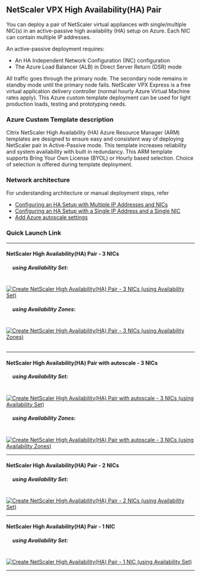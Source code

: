 ## NetScaler VPX High Availability(HA) Pair
You can deploy a pair of  NetScaler virtual appliances with single/multiple NIC(s) in an active-passive high availability (HA) setup on Azure. Each NIC can contain multiple IP addresses.

An active-passive deployment requires:
- An HA Independent Network Configuration (INC) configuration
- The Azure Load Balancer (ALB) in Direct Server Return (DSR) mode

All traffic goes through the primary node. The secondary node remains in standby mode until the primary node fails. 
NetScaler VPX Express is a free virtual application delivery controller (normal hourly Azure Virtual Machine rates apply). This Azure custom template deployment can be used for light production loads, testing and prototyping needs. 

### Azure Custom Template description
Citrix NetScaler High Availability (HA) Azure Resource Manager (ARM) templates are designed to ensure easy and consistent way of deploying NetScaler pair in Active-Passive mode. This template increases reliability and system availability with built in redundancy. This ARM template supports Bring Your Own License (BYOL) or Hourly based selection. Choice of selection is offered during template deployment. 

### Network architecture
For understanding architecture or manual deployment steps, refer
- [Configuring an HA Setup with Multiple IP Addresses and NICs](https://docs.citrix.com/en-us/netscaler/12-1/deploying-vpx/deploy-vpx-on-azure/configure-vpx-pair-ha-inc.html)
- [Configuring an HA Setup with a Single IP Address and a Single NIC](https://docs.citrix.com/en-us/netscaler/12-1/deploying-vpx/deploy-vpx-on-azure/configure-vpx-ha-mode-arm.html)
- [Add Azure autoscale settings](https://docs.citrix.com/en-us/netscaler/12-1/deploying-vpx/deploy-vpx-on-azure/Autoscale.html)

### Quick Launch Link
---
#### NetScaler High Availability(HA) Pair - 3 NICs 
##### &nbsp;&nbsp;&nbsp;&nbsp; using Availability Set:
&nbsp;&nbsp;&nbsp;&nbsp; &nbsp;&nbsp;&nbsp;&nbsp; [![Create NetScaler High Availability(HA) Pair - 3 NICs (using Availability Set)](http://azuredeploy.net/deploybutton.png)](https://portal.azure.com/#create/Microsoft.Template/uri/https%3A%2F%2Fraw.githubusercontent.com%2Fcitrix%2Fnetscaler-azure-templates%2Fmaster%2Ftemplates%2FHA_pair%2FHA_3nic%2FmainTemplate.json) 

##### &nbsp;&nbsp;&nbsp;&nbsp; using Availability Zones:
&nbsp;&nbsp;&nbsp;&nbsp; &nbsp;&nbsp;&nbsp;&nbsp; [![Create NetScaler High Availability(HA) Pair - 3 NICs (using Availability Zones)](http://azuredeploy.net/deploybutton.png)](https://portal.azure.com/#create/Microsoft.Template/uri/https%3A%2F%2Fraw.githubusercontent.com%2Fcitrix%2Fnetscaler-azure-templates%2Fmaster%2Ftemplates%2FHA_pair%2FHA_3nic_zones%2FmainTemplate.json)
&nbsp;

---
#### NetScaler High Availability(HA) Pair with autoscale - 3 NICs
##### &nbsp;&nbsp;&nbsp;&nbsp; using Availability Set:
&nbsp;&nbsp;&nbsp;&nbsp; &nbsp;&nbsp;&nbsp;&nbsp; [![Create NetScaler High Availability(HA) Pair with autoscale - 3 NICs (using Availability Set)](http://azuredeploy.net/deploybutton.png)](https://portal.azure.com/#create/Microsoft.Template/uri/https%3A%2F%2Fraw.githubusercontent.com%2Fcitrix%2Fnetscaler-azure-templates%2Fmaster%2Ftemplates%2FHA_pair%2FHA_3nic_backendAutoscale%2FmainTemplate.json)

##### &nbsp;&nbsp;&nbsp;&nbsp; using Availability Zones:
&nbsp;&nbsp;&nbsp;&nbsp; &nbsp;&nbsp;&nbsp;&nbsp; [![Create NetScaler High Availability(HA) Pair with autoscale - 3 NICs (using Availability Zones)](http://azuredeploy.net/deploybutton.png)](https://portal.azure.com/#create/Microsoft.Template/uri/https%3A%2F%2Fraw.githubusercontent.com%2Fcitrix%2Fnetscaler-azure-templates%2Fmaster%2Ftemplates%2FHA_pair%2FHA_3nic_backendAutoscale_zones%2FmainTemplate.json)

---
#### NetScaler High Availability(HA) Pair - 2 NICs
##### &nbsp;&nbsp;&nbsp;&nbsp; using Availability Set:
&nbsp;&nbsp;&nbsp;&nbsp; &nbsp;&nbsp;&nbsp;&nbsp; [![Create NetScaler High Availability(HA) Pair - 2 NICs (using Availability Set)](http://azuredeploy.net/deploybutton.png)](https://portal.azure.com/#create/Microsoft.Template/uri/https%3A%2F%2Fraw.githubusercontent.com%2Fcitrix%2Fnetscaler-azure-templates%2Fmaster%2Ftemplates%2FHA_pair%2FHA_2nic%2FmainTemplate.json)


---
#### NetScaler High Availability(HA) Pair - 1 NIC
##### &nbsp;&nbsp;&nbsp;&nbsp; using Availability Set:
&nbsp;&nbsp;&nbsp;&nbsp; &nbsp;&nbsp;&nbsp;&nbsp; [![Create NetScaler High Availability(HA) Pair - 1 NIC (using Availability Set)](http://azuredeploy.net/deploybutton.png)](https://portal.azure.com/#create/Microsoft.Template/uri/https%3A%2F%2Fraw.githubusercontent.com%2Fcitrix%2Fnetscaler-azure-templates%2Fmaster%2Ftemplates%2FHA_pair%2FHA_1nic%2FmainTemplate.json)


---
